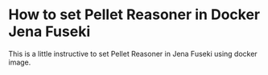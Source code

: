 # How to set Pellet Reasoner in Docker Jena Fuseki

This is a little instructive to set Pellet Reasoner in Jena Fuseki using docker image.

